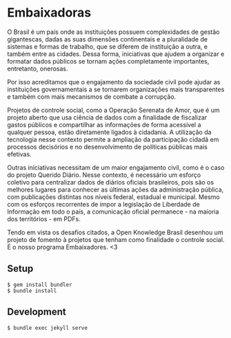 # Embaixadoras
O Brasil é um país onde as instituições possuem complexidades de gestão gigantescas, dadas as suas dimensões continentais e a pluralidade de sistemas e formas de trabalho, que se diferem de instituição a outra, e também entre as cidades. Dessa forma, iniciativas que ajudem a organizar e formatar dados públicos se tornam ações completamente importantes, entretanto, onerosas.

Por isso acreditamos que o engajamento da sociedade civil pode ajudar as instituições governamentais a se tornarem organizações mais transparentes e também com mais mecanismos de combate a corrupção.

Projetos de controle social, como a Operação Serenata de Amor, que é um projeto aberto que usa ciência de dados com a finalidade de fiscalizar gastos públicos e compartilhar as informações de forma acessível a qualquer pessoa, estão diretamente ligados à cidadania. A utilização da tecnologia nesse contexto permite a ampliação da participação cidadã em processos decisórios e no desenvolvimento de políticas públicas mais efetivas.

Outras iniciativas necessitam de um maior engajamento civil, como é o caso do projeto Querido Diário. Nesse contexto, é necessário um esforço coletivo para centralizar dados de diários oficiais brasileiros, pois são os melhores lugares para conhecer as últimas ações da administração pública, com publicações distintas nos níveis federal, estadual e municipal. Mesmo com os esforços recorrentes de impor a legislação de Liberdade de Informação em todo o país, a comunicação oficial permanece - na maioria dos territórios - em PDFs.

Tendo em vista os desafios citados, a Open Knowledge Brasil desenhou um projeto de fomento à projetos que tenham como finalidade o controle social. É o nosso programa Embaixadores. <3

## Setup

```console
$ gem install bundler
$ bundle install
```

## Development

```console
$ bundle exec jekyll serve
```
